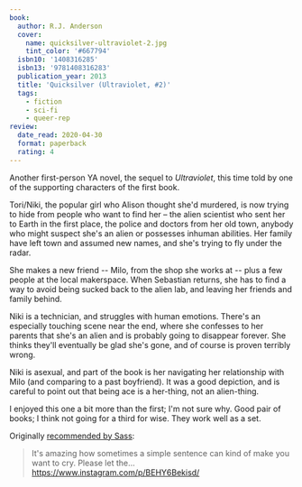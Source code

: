 ```yaml
---
book:
  author: R.J. Anderson
  cover:
    name: quicksilver-ultraviolet-2.jpg
    tint_color: '#667794'
  isbn10: '1408316285'
  isbn13: '9781408316283'
  publication_year: 2013
  title: 'Quicksilver (Ultraviolet, #2)'
  tags:
    - fiction
    - sci-fi
    - queer-rep
review:
  date_read: 2020-04-30
  format: paperback
  rating: 4
---
```


Another first-person YA novel, the sequel to *Ultraviolet*, this time told by one of the supporting characters of the first book.

Tori/Niki, the popular girl who Alison thought she'd murdered, is now trying to hide from people who want to find her – the alien scientist who sent her to Earth in the first place, the police and doctors from her old town, anybody who might suspect she's an alien or possesses inhuman abilities.
Her family have left town and assumed new names, and she's trying to fly under the radar.

She makes a new friend -- Milo, from the shop she works at -- plus a few people at the local makerspace.
When Sebastian returns, she has to find a way to avoid being sucked back to the alien lab, and leaving her friends and family behind.

Niki is a technician, and struggles with human emotions.
There's an especially touching scene near the end, where she confesses to her parents that she's an alien and is probably going to disappear forever.
She thinks they'll eventually be glad she's gone, and of course is proven terribly wrong.

Niki is asexual, and part of the book is her navigating her relationship with Milo (and comparing to a past boyfriend).
It was a good depiction, and is careful to point out that being ace is a her-thing, not an alien-thing.

I enjoyed this one a bit more than the first; I'm not sure why.
Good pair of books; I think not going for a third for wise.
They work well as a set.

Originally [recommended by Sass](https://twitter.com/supergirl_sass/status/720002097912000512):

> It's amazing how sometimes a simple sentence can kind of make you want to cry. Please let the… <https://www.instagram.com/p/BEHY6Bekisd/>